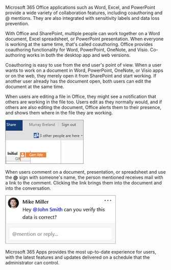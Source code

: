 Microsoft 365 Office applications such as Word, Excel, and PowerPoint provide a wide variety of collaboration features, including coauthoring and @ mentions. They are also integrated with sensitivity labels and data loss prevention.

With Office and SharePoint, multiple people can work together on a Word document, Excel spreadsheet, or PowerPoint presentation. When everyone is working at the same time, that's called coauthoring. Office provides coauthoring functionality for Word, PowerPoint, OneNote, and Visio. Co-authoring works in both the desktop app and web versions.

Coauthoring is easy to use from the end user's point of view. When a user wants to work on a document in Word, PowerPoint, OneNote, or Visio apps or on the web, they merely open it from SharePoint and start working. If another user already has the document open, both users can edit the document at the same time.

When users are editing a file in Office, they might see a notification that others are working in the file too. Users edit as they normally would, and if others are also editing the document, Office alerts them to their presence, and shows them where in the file they are working.

![Co-authoring notification](../media/co-authoring-notification.png)

When users comment on a document, presentation, or spreadsheet and use the **@** sign with someone's name, the person mentioned receives mail with a link to the comment. Clicking the link brings them into the document and into the conversation.

![@ symbol notification](../media/at-symbol-notification.png)

Microsoft 365 Apps provides the most up-to-date experience for users, with the latest features and updates delivered on a schedule that the administrator can control.

